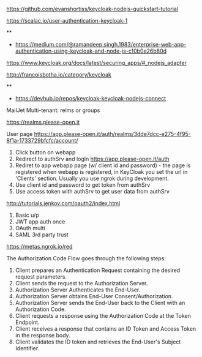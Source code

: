 


https://github.com/evanshortiss/keycloak-nodejs-quickstart-tutorial

https://scalac.io/user-authentication-keycloak-1

**
- https://medium.com/@ramandeep.singh.1983/enterprise-web-app-authentication-using-keycloak-and-node-js-c10b0e26b80d


https://www.keycloak.org/docs/latest/securing_apps/#_nodejs_adapter


http://francoisbotha.io/category/keycloak


**
- https://devhub.io/repos/keycloak-keycloak-nodejs-connect






MailJet
Multi-tenant: relms or groups

https://realms.please-open.it


User page
https://app.please-open.it/auth/realms/3dde7dcc-e275-4f95-8f1a-1733729bfcfc/account/


1. Click button on webapp
2. Redirect to authSrv and logIn https://app.please-open.it/auth
3. Rediret to  app webapp page (w/ client id and password) - the page is registered when webapp is registered, in KeyCloak you
set the url in 'Clients' section. Usually you use ngrok during development.
4. Use client id and password to get token from authSrv
5. Use access token with authSrv to get user data from authSrv


http://tutorials.jenkov.com/oauth2/index.html

1. Basic u/p
2. JWT app auth once
3. OAuth multi 
4. SAML 3rd party trust


 https://metas.ngrok.io/red


 The Authorization Code Flow goes through the following steps:

1. Client prepares an Authentication Request containing the desired request parameters.
1. Client sends the request to the Authorization Server.
1. Authorization Server Authenticates the End-User.
1. Authorization Server obtains End-User Consent/Authorization.
1. Authorization Server sends the End-User back to the Client with an Authorization Code.
1. Client requests a response using the Authorization Code at the Token Endpoint.
1. Client receives a response that contains an ID Token and Access Token in the response body.
1. Client validates the ID token and retrieves the End-User's Subject Identifier.